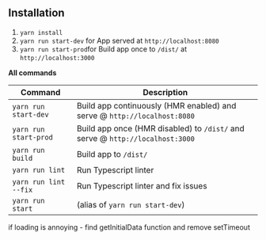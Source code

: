 ## Installation
1. `yarn install`
2. `yarn run start-dev` for App served at `http://localhost:8080`
3. `yarn run start-prod`for Build app once to `/dist/` at `http://localhost:3000`

**All commands**

Command | Description
--- | ---
`yarn run start-dev` | Build app continuously (HMR enabled) and serve @ `http://localhost:8080`
`yarn run start-prod` | Build app once (HMR disabled) to `/dist/` and serve @ `http://localhost:3000`
`yarn run build` | Build app to `/dist/`
`yarn run lint` | Run Typescript linter
`yarn run lint --fix` | Run Typescript linter and fix issues
`yarn run start` | (alias of `yarn run start-dev`)

if loading is annoying - find getInitialData function and remove setTimeout